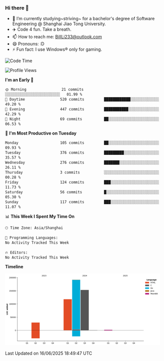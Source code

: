 ### Hi there 👋
- 🌱 I’m currently studying~striving~ for a bachelor's degree of Software Engineering @ Shanghai Jiao Tong University.
- ✈️ Code 4 fun. Take a breath.
- 📫 How to reach me: BillLi233@outlook.com
- 😄 Pronouns: :D
- ⚡ Fun fact: I use Windows® only for gaming.

<!--START_SECTION:waka-->
![Code Time](http://img.shields.io/badge/Code%20Time-439%20hrs%2041%20mins-blue)

![Profile Views](http://img.shields.io/badge/Profile%20Views-0-blue)

**I'm an Early 🐤** 

```text
🌞 Morning                21 commits          ░░░░░░░░░░░░░░░░░░░░░░░░░   01.99 % 
🌆 Daytime                520 commits         ████████████░░░░░░░░░░░░░   49.20 % 
🌃 Evening                447 commits         ███████████░░░░░░░░░░░░░░   42.29 % 
🌙 Night                  69 commits          ██░░░░░░░░░░░░░░░░░░░░░░░   06.53 % 
```
📅 **I'm Most Productive on Tuesday** 

```text
Monday                   105 commits         ██░░░░░░░░░░░░░░░░░░░░░░░   09.93 % 
Tuesday                  376 commits         █████████░░░░░░░░░░░░░░░░   35.57 % 
Wednesday                276 commits         ███████░░░░░░░░░░░░░░░░░░   26.11 % 
Thursday                 3 commits           ░░░░░░░░░░░░░░░░░░░░░░░░░   00.28 % 
Friday                   124 commits         ███░░░░░░░░░░░░░░░░░░░░░░   11.73 % 
Saturday                 56 commits          █░░░░░░░░░░░░░░░░░░░░░░░░   05.30 % 
Sunday                   117 commits         ███░░░░░░░░░░░░░░░░░░░░░░   11.07 % 
```


📊 **This Week I Spent My Time On** 

```text
🕑︎ Time Zone: Asia/Shanghai

💬 Programming Languages: 
No Activity Tracked This Week

🔥 Editors: 
No Activity Tracked This Week
```

**Timeline**

![Lines of Code chart](https://raw.githubusercontent.com/GMH233/GMH233/main/assets/bar_graph.png)


 Last Updated on 16/06/2025 18:49:47 UTC
<!--END_SECTION:waka-->

<!--
**GMH233/GMH233** is a ✨ _special_ ✨ repository because its `README.md` (this file) appears on your GitHub profile.

Here are some ideas to get you started:

- 🔭 I’m currently working on ...
- 🌱 I’m currently learning ...
- 👯 I’m looking to collaborate on ...
- 🤔 I’m looking for help with ...
- 💬 Ask me about ...
- 📫 How to reach me: ...
- 😄 Pronouns: ...
- ⚡ Fun fact: ...
-->
